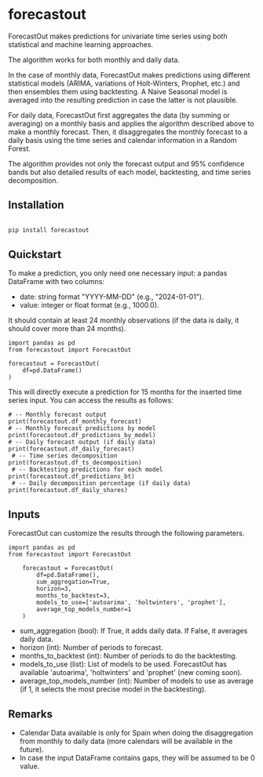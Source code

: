 # forecastout

ForecastOut makes predictions for univariate time series using both statistical 
and machine learning approaches.

The algorithm works for both monthly and daily data.


In the case of monthly data, ForecastOut makes predictions using different 
statistical models (ARIMA, variations of Holt-Winters, Prophet, etc.) and then 
ensembles them using backtesting. A Naive Seasonal model is averaged into the 
resulting prediction in case the latter is not plausible.

For daily data, ForecastOut first aggregates the data (by summing or averaging) 
on a monthly basis and applies the algorithm described above to make a monthly 
forecast. Then, it disaggregates the monthly forecast to a daily basis using 
the time series and calendar information in a Random Forest.

The algorithm provides not only the forecast output and 95% confidence bands 
but also detailed results of each model, backtesting, and time series 
decomposition.


## Installation

```bash

pip install forecastout

```

## Quickstart

To make a prediction, you only need one necessary input: a pandas DataFrame 
with two columns:

- date: string format "YYYY-MM-DD" (e.g., "2024-01-01").
- value: integer or float format (e.g., 1000.0).

It should contain at least 24 monthly observations (if the data is daily,
it should cover more than 24 months).

```{python, error=TRUE, include=TRUE}
import pandas as pd
from forecastout import ForecastOut

forecastout = ForecastOut(
    df=pd.DataFrame()
)
```

This will directly execute a prediction for 15 months for the inserted time 
series input. You can access the results as follows:

```{python, error=TRUE, include=TRUE}
# -- Monthly forecast output
print(forecastout.df_monthly_forecast)
# -- Monthly forecast predictions by model
print(forecastout.df_predictions_by_model) 
# -- Daily forecast output (if daily data)
print(forecastout.df_daily_forecast)
 # -- Time series decomposition
print(forecastout.df_ts_decomposition)
 # -- Backtesting predictions for each model
print(forecastout.df_predictions_bt)
 # -- Daily decomposition percentage (if daily data)
print(forecastout.df_daily_shares)
```

## Inputs
ForecastOut can customize the results through the following parameters. 

```{python, error=TRUE, include=TRUE}
import pandas as pd
from forecastout import ForecastOut

    forecastout = ForecastOut(
        df=pd.DataFrame(),
        sum_aggregation=True,
        horizon=3,
        months_to_backtest=3,
        models_to_use=['autoarima', 'holtwinters', 'prophet'],
        average_top_models_number=1
    )
```

- sum_aggregation (bool): If True, it adds daily data. If False, it averages daily data.
- horizon (int): Number of periods to forecast.
- months_to_backtest (int): Number of periods to do the backtesting.
- models_to_use (list): List of models to be used. ForecastOut has available 'autoarima', 'holtwinters' and 'prophet' (new coming soon).
- average_top_models_number (int): Number of models to use as average (if 1, it selects the most precise model in the backtesting).

## Remarks
- Calendar Data available is only for Spain when doing the disaggregation from monthly to daily data (more calendars will be available in the future).
- In case the input DataFrame contains gaps, they will be assumed to be 0 value.
